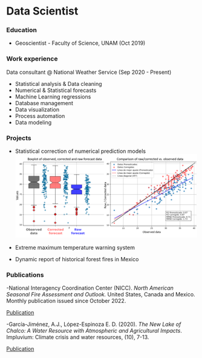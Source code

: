 # Data Scientist

### Education
- Geoscientist - Faculty of Science, UNAM (Oct 2019)

### Work experience
Data consultant @ National Weather Service (Sep 2020 - Present)
- Statistical analysis & Data cleaning
- Numerical & Statistical forecasts
- Machine Learning regressions
- Database management
- Data visualization
- Process automation
- Data modeling

### Projects

- Statistical correction of numerical prediction models
  ![Statistical analysis](/assets/img/data_1.png)
- Extreme maximum temperature warning system
  
- Dynamic report of historical forest fires in Mexico

### Publications
-National Interagency Coordination Center (NICC). *North American Seasonal Fire Assessment and Outlook.* United
States, Canada and Mexico. Monthly publication issued since October 2022.

[Publication](https://www.nifc.gov/nicc-files/predictive/outlooks/NA_Outlook.pdf)

-García-Jiménez, A.J., López-Espinoza E. D. (2020). *The New Lake of Chalco: A Water Resource with Atmospheric and Agricultural Impacts*. Impluvium: Climate crisis and water resources, (10), 7-13.

[Publication](http://www.agua.unam.mx/assets/pdfs/impluvium/numero10.pdf)


